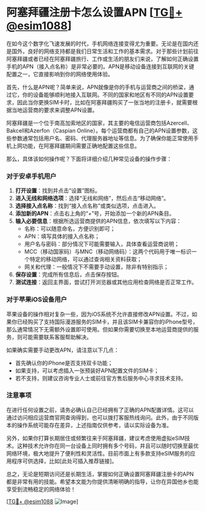 # 阿塞拜疆注册卡怎么设置APN [[TG💪+ @esim1088](https://t.me/s/esim1088)]

在如今这个数字化飞速发展的时代，手机网络连接变得尤为重要。无论是在国内还是国外，良好的网络支持都是我们日常生活和工作的基本需求。对于那些计划前往阿塞拜疆或者已经在阿塞拜疆旅行、工作或生活的朋友们来说，了解如何正确设置手机的APN（接入点名称）是非常必要的。APN是移动设备连接到互联网的关键配置之一，它直接影响到你的网络使用体验。

首先，什么是APN呢？简单来说，APN就像是你的手机与运营商之间的桥梁，通过它，你的设备能够顺利地接入互联网。不同的国家和地区有不同的APN设置要求，因此当你更换SIM卡时，比如在阿塞拜疆购买了一张当地的注册卡，就需要根据当地运营商的要求来调整APN设置。

阿塞拜疆是一个位于南高加索地区的国家，其主要的电信运营商包括Azercell、Bakcell和Azerfon（Caspian Online）。每个运营商都有自己的APN设置参数，这些参数通常包括用户名、密码、代理服务器地址等信息。为了确保你能正常使用手机上网功能，在阿塞拜疆期间需要正确地配置这些信息。

那么，具体该如何操作呢？下面将详细介绍几种常见设备的操作步骤：

### 对于安卓手机用户

1. **打开设置**：找到并点击“设置”图标。
2. **进入无线和网络选项**：选择“无线和网络”，然后点击“移动网络”。
3. **选择接入点名称**：找到“接入点名称”或类似选项，点击进入。
4. **添加新的APN**：点击右上角的“+”号，开始添加一个新的APN条目。
5. **输入必要信息**：根据所选运营商提供的APN信息，依次填写以下内容：
   - 名称：可以随意命名，方便识别即可；
   - APN：填写具体的接入点名称；
   - 用户名与密码：部分情况下可能需要输入，具体查看运营商说明；
   - MCC（移动国家码）与MNC（移动网络码）：这两个代码用于唯一标识一个特定的移动网络，可以通过查询相关资料获取；
   - 网关和代理：一般情况下不需要手动设置，除非有特别指示；
6. **保存设置**：完成所有信息后，点击保存按钮。
7. **测试连接**：返回主界面，尝试打开浏览器或其他应用检查网络是否正常工作。

### 对于苹果iOS设备用户

苹果设备的操作相对复杂一些，因为iOS系统不允许直接修改APN设置。不过，如果你已经购买了支持国际漫游服务的SIM卡，并且该SIM卡兼容你的iPhone型号，那么通常情况下无需额外设置即可使用。但如果你需要切换至本地运营商提供的服务，则可能需要联系客服帮助解决。

如果确实需要手动更改APN，请注意以下几点：
- 首先确认你的iPhone是否支持双卡功能；
- 如果支持，可以考虑插入一张预装好APN配置文件的SIM卡；
- 若不支持，则建议咨询专业人士或前往官方售后服务中心寻求技术支持。

### 注意事项

在进行任何设置之前，请务必确认自己已经拥有了正确的APN配置详情。这可以通过访问相应运营商官网查询得到，也可以拨打客服热线询问。此外，由于不同版本的操作系统可能存在差异，上述指南仅供参考，请以实际设备为准。

另外，如果你打算长期居住或频繁往来于阿塞拜疆，建议考虑使用虚拟eSIM技术。这种技术允许你在同一台设备上同时拥有多个号码，并且可以随时切换至最优网络环境，极大地提升了便利性和灵活性。目前市面上有多款支持eSIM服务的应用程序可供选择，比如[此处可插入推荐链接]。

总之，无论是短期访问还是长期生活，掌握如何正确设置阿塞拜疆注册卡的APN都是非常有用的技能。希望本文能为你提供清晰明确的指导，让你在异国他乡也能享受到流畅稳定的网络体验！

[[TG💪+ @esim1088](https://t.me/s/esim1088) ![Image](https://i.postimg.cc/4NQfJmqS/Snipaste-2025-05-13-00-14-12.png)]